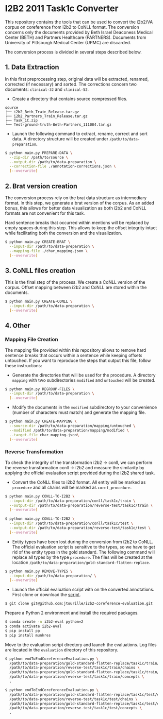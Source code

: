# I2B2 2011 Task1c Converter

This repository contains the tools that can be used to convert the i2b2/VA corpus on coreference from i2b2 to CoNLL 
format. The conversion concerns only the documents provided by Beth Israel Deaconess Medical Center (BETH) and Partners 
Healthcare (PARTNERS). Documents from University of Pittsburgh Medical Center (UPMC) are discarded.

The conversion process is divided in several steps described below.

## 1. Data Extraction

In this first preprocessing step, original data will be extracted, renamed, corrected (if necessary) and sorted. The 
corrections concern two documents: `clinical-32` and `clinical-52`.
 
* Create a directory that contains source compressed files.

```text
source
├── i2b2_Beth_Train_Release.tar.gz
├── i2b2_Partners_Train_Release.tar.gz
├── Task_1C.zip
└── Test-ground-truth-Beth-Partners_111004.tar.gz
```

* Launch the following command to extract, rename, correct and sort data. A directory structure will be created under 
`/path/to/data-preparation`.

```bash
$ python main.py PREPARE-DATA \
  --zip-dir /path/to/source \
  --output-dir /path/to/data-preparation \
  --correction-file ./annotation-corrections.json \
  [--overwrite] 
```

## 2. Brat version creation

The conversion process rely on the brat data structure as intermediary format. In this step, we generate a brat 
version of the corpus. As an added bonus, this allows for better data visualization as both i2b2 and CoNLL formats are 
not convenient for this task.

Hard sentence breaks that occurred within mentions will be replaced by empty spaces during this step. This allows to 
keep the offset integrity intact while facilitating both the conversion and the visualization.

```bash
$ python main.py CREATE-BRAT \
  --input-dir /path/to/data-preparation \
  --mapping-file ./char_mapping.json \
  [--overwrite]
```

## 3. CoNLL files creation

This is the final step of the process. We create a CoNLL version of the corpus. Offset mapping between i2b2 and CoNLL 
are stored within the documents.

```bash
$ python main.py CREATE-CONLL \
  --input-dir /path/to/data-preparation \
  [--overwrite]
``` 

## 4. Other

### Mapping File Creation

The mapping file provided within this repository allows to remove hard sentence breaks that occurs within a sentence
 while keeping offsets untouched.
If you want to reproduce the steps that output this file, follow these instructions:

* Generate the directories that will be used for the procedure. A directory `mapping` with two subdirectories 
`modified` and `untouched` will be created.

```bash
$ python main.py REGROUP-FILES \
  --input-dir /path/to/data-preparation \
  [--overwrite]
```

* Modify the documents in the `modified` subdirectory to your convenience (number of characters must match) and generate
the mapping file.

```bash
$ python main.py CREATE-MAPPING \
  --source-dir /path/to/data-preparation/mapping/untouched \
  --modified /path/to/data-preparation/mapping/modified \
  --target-file char_mapping.json\
  [--overwrite]
```

### Reverse Transformation

To check the integrity of the transformation i2b2 -> conll, we can perform the reverse transformation conll -> i2b2 and
measure the similarity by applying the official evaluation script provided during the i2b2 shared task.

* Convert the CoNLL files to i2b2 format. All entity will be marked as `procedure` and all chains will be marked as 
`coref_procedure`.

```bash
$ python main.py CONLL-TO-I2B2 \
  --input-dir /path/to/data-preparation/conll/task1c/train \
  --output-dir /path/to/data-preparation/reverse-test/task1c/train \
  [--overwrite]
  
$ python main.py CONLL-TO-I2B2 \
  --input-dir /path/to/data-preparation/conll/task1c/test \
  --output-dir /path/to/data-preparation/reverse-test/task1c/test \
  [--overwrite]
```

* Entity types have been lost during the conversion from i2b2 to CoNLL. The official evaluation script is sensitive to
the types, so we have to get rid of the entity types in the gold standard. The following command will replace all types
by the type `procedure`. The files will be created at the location 
`/path/to/data-preparation/gold-standard-flatten-replace`.

```bash
$ python main.py REMOVE-TYPES \
  --input-dir /path/to/data-preparation/ \
  [--overwrite] 
```

* Launch the official evaluation script with on the converted annotations. First clone or download the 
[script](https://github.com/jtourille/i2b2-coreference-evaluation).

```bash
$ git clone git@github.com:jtourille/i2b2-coreference-evaluation.git
```

Prepare a Python 2 environment and install the required packages.

```bash
$ conda create -n i2b2-eval python=2
$ conda activate i2b2-eval
$ pip install pp
$ pip install munkres
```

Move to the evaluation script directory and launch the evaluations. Log files are located in the `evaluation` directory
of this repository.

```bash
$ python endToEndCoreferenceEvaluation.py \
  /path/to/data-preparation/gold-standard-flatten-replace/task1c/train/chains \
  /path/to/data-preparation/reverse-test/task1c/train/chains \
  /path/to/data-preparation/gold-standard-flatten-replace/task1c/train/concepts \
  /path/to/data-preparation/reverse-test/task1c/train/concepts \
  .

$ python endToEndCoreferenceEvaluation.py \
  /path/to/data-preparation/gold-standard-flatten-replace/task1c/test/chains \
  /path/to/data-preparation/reverse-test/task1c/test/chains \
  /path/to/data-preparation/gold-standard-flatten-replace/task1c/test/concepts \
  /path/to/data-preparation/reverse-test/task1c/test/concepts \
  .
```

